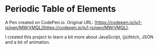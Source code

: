 # Periodic Table of Elements

A Pen created on CodePen.io. Original URL: [https://codepen.io/ju1-js/pen/MWrVMQL](https://codepen.io/ju1-js/pen/MWrVMQL).

I created this project to learn a bit more about JavaScript, (js)fetch, JSON and a bit of animation.
